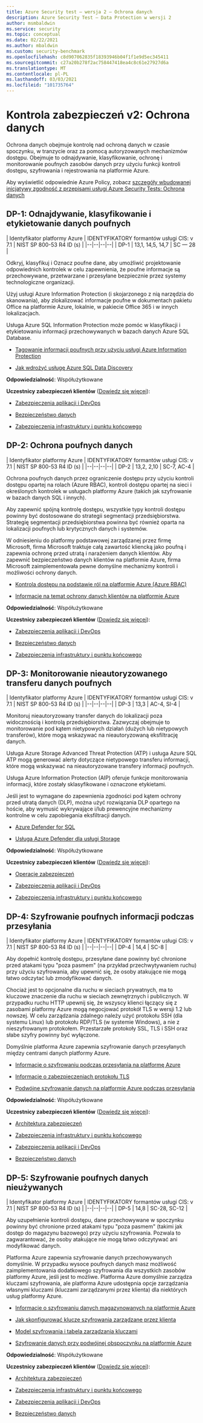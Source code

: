 ```yaml
---
title: Azure Security test — wersja 2 — Ochrona danych
description: Azure Security Test — Data Protection w wersji 2
author: msmbaldwin
ms.service: security
ms.topic: conceptual
ms.date: 02/22/2021
ms.author: mbaldwin
ms.custom: security-benchmark
ms.openlocfilehash: c8d907062835f18393946b04f1f1e9d5ec345411
ms.sourcegitcommit: c27a20b278f2ac758447418ea4c8c61e27927d6a
ms.translationtype: MT
ms.contentlocale: pl-PL
ms.lasthandoff: 03/03/2021
ms.locfileid: "101735764"
---
```

# <a name="security-control-v2-data-protection"></a>Kontrola zabezpieczeń v2: Ochrona danych

Ochrona danych obejmuje kontrolę nad ochroną danych w czasie spoczynku, w tranzycie oraz za pomocą autoryzowanych mechanizmów dostępu. Obejmuje to odnajdywanie, klasyfikowanie, ochronę i monitorowanie poufnych zasobów danych przy użyciu funkcji kontroli dostępu, szyfrowania i rejestrowania na platformie Azure.

Aby wyświetlić odpowiednie Azure Policy, zobacz [szczegóły wbudowanej inicjatywy zgodność z przepisami usługi Azure Security Tests: Ochrona danych](../../governance/policy/samples/azure-security-benchmark#data-protection)

## <a name="dp-1-discovery-classify-and-label-sensitive-data"></a>DP-1: Odnajdywanie, klasyfikowanie i etykietowanie danych poufnych

| Identyfikator platformy Azure | IDENTYFIKATORY formantów usługi CIS: v 7.1 | NIST SP 800-53 R4 ID (s) |
|--|--|--|--|
| DP-1 | 13,1, 14,5, 14,7 | SC — 28 |

Odkryj, klasyfikuj i Oznacz poufne dane, aby umożliwić projektowanie odpowiednich kontrolek w celu zapewnienia, że poufne informacje są przechowywane, przetwarzane i przesyłane bezpiecznie przez systemy technologiczne organizacji.

Użyj usługi Azure Information Protection (i skojarzonego z nią narzędzia do skanowania), aby zlokalizować informacje poufne w dokumentach pakietu Office na platformie Azure, lokalnie, w pakiecie Office 365 i w innych lokalizacjach.

Usługa Azure SQL Information Protection może pomóc w klasyfikacji i etykietowaniu informacji przechowywanych w bazach danych Azure SQL Database.

- [Tagowanie informacji poufnych przy użyciu usługi Azure Information Protection](/azure/information-protection/what-is-information-protection) 

- [Jak wdrożyć usługę Azure SQL Data Discovery](../../azure-sql/database/data-discovery-and-classification-overview.md)

**Odpowiedzialność**: Współużytkowane

**Uczestnicy zabezpieczeń klientów** ([Dowiedz się więcej](/azure/cloud-adoption-framework/organize/cloud-security#security-functions)):

- [Zabezpieczenia aplikacji i DevOps](/azure/cloud-adoption-framework/organize/cloud-security-application-security-devsecops)

- [Bezpieczeństwo danych](/azure/cloud-adoption-framework/organize/cloud-security-data-security) 

- [Zabezpieczenia infrastruktury i punktu końcowego](/azure/cloud-adoption-framework/organize/cloud-security-infrastructure-endpoint)

## <a name="dp-2-protect-sensitive-data"></a>DP-2: Ochrona poufnych danych

| Identyfikator platformy Azure | IDENTYFIKATORY formantów usługi CIS: v 7.1 | NIST SP 800-53 R4 ID (s) |
|--|--|--|--|
| DP-2 | 13,2, 2,10 | SC-7, AC-4 |

Ochrona poufnych danych przez ograniczenie dostępu przy użyciu kontroli dostępu opartej na rolach (Azure RBAC), kontroli dostępu opartej na sieci i określonych kontrolek w usługach platformy Azure (takich jak szyfrowanie w bazach danych SQL i innych). 

Aby zapewnić spójną kontrolę dostępu, wszystkie typy kontroli dostępu powinny być dostosowane do strategii segmentacji przedsiębiorstwa. Strategię segmentacji przedsiębiorstwa powinna być również oparta na lokalizacji poufnych lub krytycznych danych i systemów.

W odniesieniu do platformy podstawowej zarządzanej przez firmę Microsoft, firma Microsoft traktuje całą zawartość kliencką jako poufną i zapewnia ochronę przed utratą i narażeniem danych klientów. Aby zapewnić bezpieczeństwo danych klientów na platformie Azure, firma Microsoft zaimplementowała pewne domyślne mechanizmy kontroli i możliwości ochrony danych.

- [Kontrola dostępu na podstawie ról na platformie Azure (Azure RBAC)](../../role-based-access-control/overview.md)

- [Informacje na temat ochrony danych klientów na platformie Azure](../fundamentals/protection-customer-data.md)

**Odpowiedzialność**: Współużytkowane

**Uczestnicy zabezpieczeń klientów** ([Dowiedz się więcej](/azure/cloud-adoption-framework/organize/cloud-security#security-functions)):

- [Zabezpieczenia aplikacji i DevOps](/azure/cloud-adoption-framework/organize/cloud-security-application-security-devsecops) 

- [Bezpieczeństwo danych](/azure/cloud-adoption-framework/organize/cloud-security-data-security)

- [Zabezpieczenia infrastruktury i punktu końcowego](/azure/cloud-adoption-framework/organize/cloud-security-infrastructure-endpoint)

## <a name="dp-3-monitor-for-unauthorized-transfer-of-sensitive-data"></a>DP-3: Monitorowanie nieautoryzowanego transferu danych poufnych

| Identyfikator platformy Azure | IDENTYFIKATORY formantów usługi CIS: v 7.1 | NIST SP 800-53 R4 ID (s) |
|--|--|--|--|
| DP-3 | 13,3 | AC-4, SI-4 |

Monitoruj nieautoryzowany transfer danych do lokalizacji poza widocznością i kontrolą przedsiębiorstwa. Zazwyczaj obejmuje to monitorowanie pod kątem nietypowych działań (dużych lub nietypowych transferów), które mogą wskazywać na nieautoryzowaną eksfiltrację danych. 

Usługa Azure Storage Advanced Threat Protection (ATP) i usługa Azure SQL ATP mogą generować alerty dotyczące nietypowego transferu informacji, które mogą wskazywać na nieautoryzowane transfery informacji poufnych. 

Usługa Azure Information Protection (AIP) oferuje funkcje monitorowania informacji, które zostały sklasyfikowane i oznaczone etykietami. 

Jeśli jest to wymagane do zapewnienia zgodności pod kątem ochrony przed utratą danych (DLP), można użyć rozwiązania DLP opartego na hoście, aby wymusić wykrywające i/lub prewencyjne mechanizmy kontrolne w celu zapobiegania eksfiltracji danych.

- [Azure Defender for SQL](../../azure-sql/database/azure-defender-for-sql.md)

- [Usługa Azure Defender dla usługi Storage](../../storage/common/azure-defender-storage-configure.md?tabs=azure-security-center)

**Odpowiedzialność**: Współużytkowane

**Uczestnicy zabezpieczeń klientów** ([Dowiedz się więcej](/azure/cloud-adoption-framework/organize/cloud-security#security-functions)):

- [Operacje zabezpieczeń](/azure/cloud-adoption-framework/organize/cloud-security) 

- [Zabezpieczenia aplikacji i DevOps](/azure/cloud-adoption-framework/organize/cloud-security-application-security-devsecops) 

- [Zabezpieczenia infrastruktury i punktu końcowego](/azure/cloud-adoption-framework/organize/cloud-security-infrastructure-endpoint)

## <a name="dp-4-encrypt-sensitive-information-in-transit"></a>DP-4: Szyfrowanie poufnych informacji podczas przesyłania

| Identyfikator platformy Azure | IDENTYFIKATORY formantów usługi CIS: v 7.1 | NIST SP 800-53 R4 ID (s) |
|--|--|--|--|
| DP-4 | 14,4 | SC-8 |

Aby dopełnić kontrolę dostępu, przesyłane dane powinny być chronione przed atakami typu "poza pasmem" (na przykład przechwytywaniem ruchu) przy użyciu szyfrowania, aby upewnić się, że osoby atakujące nie mogą łatwo odczytać lub zmodyfikować danych.

Chociaż jest to opcjonalne dla ruchu w sieciach prywatnych, ma to kluczowe znaczenie dla ruchu w sieciach zewnętrznych i publicznych. W przypadku ruchu HTTP upewnij się, że wszyscy klienci łączący się z zasobami platformy Azure mogą negocjować protokół TLS w wersji 1.2 lub nowszej. W celu zarządzania zdalnego należy użyć protokołu SSH (dla systemu Linux) lub protokołu RDP/TLS (w systemie Windows), a nie z nieszyfrowanym protokołem. Przestarzałe protokoły SSL, TLS i SSH oraz słabe szyfry powinny być wyłączone.

Domyślnie platforma Azure zapewnia szyfrowanie danych przesyłanych między centrami danych platformy Azure.

- [Informacje o szyfrowaniu podczas przesyłania na platformę Azure](../fundamentals/encryption-overview.md#encryption-of-data-in-transit)

- [Informacje o zabezpieczeniach protokołu TLS](/security/engineering/solving-tls1-problem)

- [Podwójne szyfrowanie danych na platformie Azure podczas przesyłania](../fundamentals/double-encryption.md#data-in-transit)

**Odpowiedzialność**: Współużytkowane

**Uczestnicy zabezpieczeń klientów** ([Dowiedz się więcej](/azure/cloud-adoption-framework/organize/cloud-security#security-functions)):

- [Architektura zabezpieczeń](/azure/cloud-adoption-framework/organize/cloud-security-architecture) 

- [Zabezpieczenia infrastruktury i punktu końcowego](/azure/cloud-adoption-framework/organize/cloud-security-infrastructure-endpoint)

- [Zabezpieczenia aplikacji i DevOps](/azure/cloud-adoption-framework/organize/cloud-security-application-security-devsecops) 

- [Bezpieczeństwo danych](/azure/cloud-adoption-framework/organize/cloud-security-data-security)

## <a name="dp-5-encrypt-sensitive-data-at-rest"></a>DP-5: Szyfrowanie poufnych danych nieużywanych

| Identyfikator platformy Azure | IDENTYFIKATORY formantów usługi CIS: v 7.1 | NIST SP 800-53 R4 ID (s) |
|--|--|--|--|
| DP-5 | 14,8 | SC-28, SC-12 |

Aby uzupełnienie kontroli dostępu, dane przechowywane w spoczynku powinny być chronione przed atakami typu "poza pasmem" (takimi jak dostęp do magazynu bazowego) przy użyciu szyfrowania. Pozwala to zagwarantować, że osoby atakujące nie mogą łatwo odczytywać ani modyfikować danych. 

Platforma Azure zapewnia szyfrowanie danych przechowywanych domyślnie. W przypadku wysoce poufnych danych masz możliwość zaimplementowania dodatkowego szyfrowania dla wszystkich zasobów platformy Azure, jeśli jest to możliwe. Platforma Azure domyślnie zarządza kluczami szyfrowania, ale platforma Azure udostępnia opcje zarządzania własnymi kluczami (kluczami zarządzanymi przez klienta) dla niektórych usług platformy Azure.

- [Informacje o szyfrowaniu danych magazynowanych na platformie Azure](../fundamentals/encryption-atrest.md#encryption-at-rest-in-microsoft-cloud-services)

- [Jak skonfigurować klucze szyfrowania zarządzane przez klienta](../../storage/common/customer-managed-keys-configure-key-vault.md)

- [Model szyfrowania i tabela zarządzania kluczami](../fundamentals/encryption-models.md)

- [Szyfrowanie danych przy podwójnej obspoczynku na platformie Azure](../fundamentals/double-encryption.md#data-at-rest)

**Odpowiedzialność**: Współużytkowane

**Uczestnicy zabezpieczeń klientów** ([Dowiedz się więcej](/azure/cloud-adoption-framework/organize/cloud-security#security-functions)):

- [Architektura zabezpieczeń](/azure/cloud-adoption-framework/organize/cloud-security-architecture) 

- [Zabezpieczenia infrastruktury i punktu końcowego](/azure/cloud-adoption-framework/organize/cloud-security-infrastructure-endpoint)

- [Zabezpieczenia aplikacji i DevOps](/azure/cloud-adoption-framework/organize/cloud-security-application-security-devsecops)

- [Bezpieczeństwo danych](/azure/cloud-adoption-framework/organize/cloud-security-data-security)